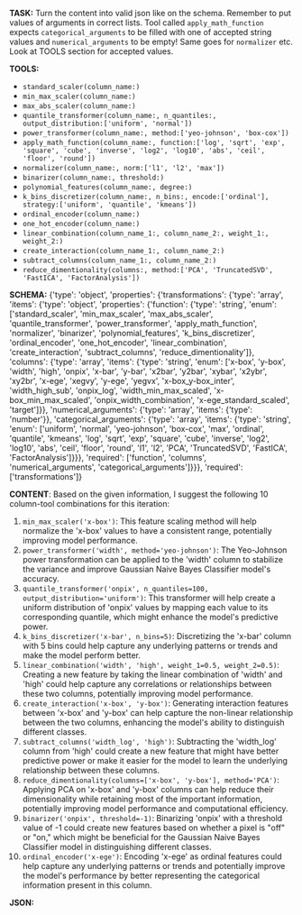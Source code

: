 **TASK:**
Turn the content into valid json like on the schema.
Remember to put values of arguments in correct lists.
Tool called `apply_math_function` expects `categorical_arguments` to be filled with one of accepted string values and `numerical_arguments` to be empty! Same goes for `normalizer` etc. Look at TOOLS section for accepted values.

**TOOLS:**
- `standard_scaler(column_name:)`
- `min_max_scaler(column_name:)`
- `max_abs_scaler(column_name:)`
- `quantile_transformer(column_name:, n_quantiles:, output_distribution:['uniform', 'normal'])`
- `power_transformer(column_name:, method:['yeo-johnson', 'box-cox'])`
- `apply_math_function(column_name:, function:['log', 'sqrt', 'exp', 'square', 'cube', 'inverse', 'log2', 'log10', 'abs', 'ceil', 'floor', 'round'])`
- `normalizer(column_name:, norm:['l1', 'l2', 'max'])`
- `binarizer(column_name:, threshold:)`
- `polynomial_features(column_name:, degree:)`
- `k_bins_discretizer(column_name:, n_bins:, encode:['ordinal'], strategy:['uniform', 'quantile', 'kmeans'])`
- `ordinal_encoder(column_name:)`
- `one_hot_encoder(column_name:)`
- `linear_combination(column_name_1:, column_name_2:, weight_1:, weight_2:)`
- `create_interaction(column_name_1:, column_name_2:)`
- `subtract_columns(column_name_1:, column_name_2:)`
- `reduce_dimentionality(columns:, method:['PCA', 'TruncatedSVD', 'FastICA', 'FactorAnalysis'])`

**SCHEMA:**
{'type': 'object', 'properties': {'transformations': {'type': 'array', 'items': {'type': 'object', 'properties': {'function': {'type': 'string', 'enum': ['standard_scaler', 'min_max_scaler', 'max_abs_scaler', 'quantile_transformer', 'power_transformer', 'apply_math_function', 'normalizer', 'binarizer', 'polynomial_features', 'k_bins_discretizer', 'ordinal_encoder', 'one_hot_encoder', 'linear_combination', 'create_interaction', 'subtract_columns', 'reduce_dimentionality']}, 'columns': {'type': 'array', 'items': {'type': 'string', 'enum': ['x-box', 'y-box', 'width', 'high', 'onpix', 'x-bar', 'y-bar', 'x2bar', 'y2bar', 'xybar', 'x2ybr', 'xy2br', 'x-ege', 'xegvy', 'y-ege', 'yegvx', 'x-box_y-box_inter', 'width_high_sub', 'onpix_log', 'width_min_max_scaled', 'x-box_min_max_scaled', 'onpix_width_combination', 'x-ege_standard_scaled', 'target']}}, 'numerical_arguments': {'type': 'array', 'items': {'type': 'number'}}, 'categorical_arguments': {'type': 'array', 'items': {'type': 'string', 'enum': ['uniform', 'normal', 'yeo-johnson', 'box-cox', 'max', 'ordinal', 'quantile', 'kmeans', 'log', 'sqrt', 'exp', 'square', 'cube', 'inverse', 'log2', 'log10', 'abs', 'ceil', 'floor', 'round', 'l1', 'l2', 'PCA', 'TruncatedSVD', 'FastICA', 'FactorAnalysis']}}}, 'required': ['function', 'columns', 'numerical_arguments', 'categorical_arguments']}}}, 'required': ['transformations']}

**CONTENT**:
 Based on the given information, I suggest the following 10 column-tool combinations for this iteration:

1. `min_max_scaler('x-box')`: This feature scaling method will help normalize the 'x-box' values to have a consistent range, potentially improving model performance.
2. `power_transformer('width', method='yeo-johnson')`: The Yeo-Johnson power transformation can be applied to the 'width' column to stabilize the variance and improve Gaussian Naive Bayes Classifier model's accuracy.
3. `quantile_transformer('onpix', n_quantiles=100, output_distribution='uniform')`: This transformer will help create a uniform distribution of 'onpix' values by mapping each value to its corresponding quantile, which might enhance the model's predictive power.
4. `k_bins_discretizer('x-bar', n_bins=5)`: Discretizing the 'x-bar' column with 5 bins could help capture any underlying patterns or trends and make the model perform better.
5. `linear_combination('width', 'high', weight_1=0.5, weight_2=0.5)`: Creating a new feature by taking the linear combination of 'width' and 'high' could help capture any correlations or relationships between these two columns, potentially improving model performance.
6. `create_interaction('x-box', 'y-box')`: Generating interaction features between 'x-box' and 'y-box' can help capture the non-linear relationship between the two columns, enhancing the model's ability to distinguish different classes.
7. `subtract_columns('width_log', 'high')`: Subtracting the 'width_log' column from 'high' could create a new feature that might have better predictive power or make it easier for the model to learn the underlying relationship between these columns.
8. `reduce_dimentionality(columns=['x-box', 'y-box'], method='PCA')`: Applying PCA on 'x-box' and 'y-box' columns can help reduce their dimensionality while retaining most of the important information, potentially improving model performance and computational efficiency.
9. `binarizer('onpix', threshold=-1)`: Binarizing 'onpix' with a threshold value of -1 could create new features based on whether a pixel is "off" or "on," which might be beneficial for the Gaussian Naive Bayes Classifier model in distinguishing different classes.
10. `ordinal_encoder('x-ege')`: Encoding 'x-ege' as ordinal features could help capture any underlying patterns or trends and potentially improve the model's performance by better representing the categorical information present in this column.

**JSON:**
